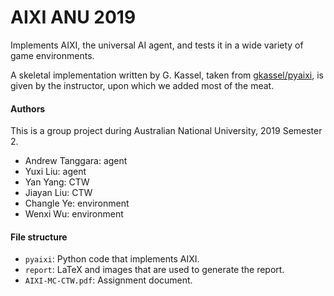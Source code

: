 # AIXI ANU 2019

Implements AIXI, the universal AI agent, and tests it in a wide variety of game environments.

A skeletal implementation written by G. Kassel, taken from [gkassel/pyaixi](https://github.com/gkassel/pyaixi), is given by the instructor, upon which we added most of the meat.

#### Authors

This is a group project during Australian National University, 2019 Semester 2.

-   Andrew Tanggara: agent
-   Yuxi Liu: agent
-   Yan Yang: CTW
-   Jiayan Liu: CTW
-   Changle Ye: environment
-   Wenxi Wu: environment

#### File structure

-   `pyaixi`: Python code that implements AIXI.
-   `report`: LaTeX and images that are used to generate the report.
-   `AIXI-MC-CTW.pdf`: Assignment document.
